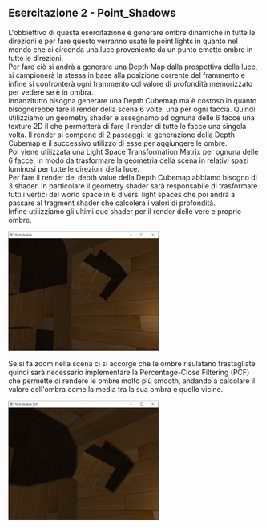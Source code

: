 ## Esercitazione 2 - Point_Shadows

L'obbiettivo di questa esercitazione è generare ombre dinamiche in tutte le direzioni e per fare questo verranno usate le point lights in quanto nel mondo che ci circonda una luce proveniente da un punto emette ombre in tutte le direzioni.  
Per fare ciò si andrà a generare una Depth Map dalla prospettiva della luce, si campionerà la stessa in base alla posizione corrente del frammento e infine si confronterà ogni frammento col valore di profondità memorizzato per vedere se è in ombra.  
Innanzitutto bisogna generare una Depth Cubemap ma è costoso in quanto bisognerebbe fare il render della scena 6 volte, una per ogni faccia.
Quindi utilizziamo un geometry shader e assegnamo ad ognuna delle 6 facce una texture 2D il che permetterà di fare il render di tutte le facce una singola volta.
Il render si compone di 2 passaggi: la generazione della Depth Cubemap e il successivo utilizzo di esse per aggiungere le ombre.  
Poi viene utilizzata una Light Space Transformation Matrix per ognuna delle 6 facce, in modo da trasformare la geometria della scena in relativi spazi luminosi per tutte le direzioni della luce.  
Per fare il render dei depth value della Depth Cubemap abbiamo bisogno di 3 shader. In particolare il geometry shader sarà responsabile di trasformare tutti i vertici del world space in 6 diversi light spaces
che poi andrà a passare al fragment shader che calcolerà i valori di profondità.  
Infine utilizziamo gli ultimi due shader per il render delle vere e proprie ombre.

<img src="https://github.com/fedebert-cmd/Programmazione-Grafica/blob/main/Images/41.PNG" width="300">

Se si fa zoom nella scena ci si accorge che le ombre risulatano frastagliate quindi sarà necessario implementare la Percentage-Close Filtering (PCF) che permette di rendere
le ombre molto più smooth, andando a calcolare il valore dell'ombra come la media tra la sua ombra e quelle vicine.

<img src="https://github.com/fedebert-cmd/Programmazione-Grafica/blob/main/Images/42.PNG" width="300">
